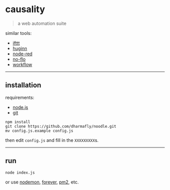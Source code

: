 # causality

> a web automation suite

similar tools:
- [ifttt](https://ifttt.com/)
- [huginn](https://github.com/cantino/huginn)
- [node-red](http://nodered.org/)
- [no-flo](http://noflojs.org/)
- [workflow](https://workflow.is/)

---

## installation

requirements:
- [node.js](http://nodejs.org/)
- [git](http://git-scm.com/)

```shell
npm install
git clone https://github.com/dharmafly/noodle.git
mv config.js.example config.js
```

then edit `config.js` and fill in the `XXXXXXXXX`s.

---

## run

```shell
node index.js
```

or use [nodemon](http://nodemon.io/), [forever](https://github.com/foreverjs/forever), [pm2](https://github.com/Unitech/pm2), etc.
